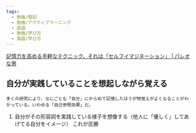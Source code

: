 ```yaml
---
tags:
  - 勉強/暗記
  - 勉強/アクティブラーニング
  - 英語
  - 勉強/学び方
  - 英語/学び方
---
```

[記憶力を高める手軽なテクニック、それは「セルフイマジネーション」 | パレオな男](https://yuchrszk.blogspot.com/2016/06/blog-post_14.html)


## 自分が実践していることを想起しながら覚える

```
多くの研究により、なにごとも「自分」にからめて記憶したほうが物覚えがよくなることがわかっている。いわゆる「自己参照効果」だ。
```

1. 自分がその形容詞を実践している様子を想像する（他人に「優しく」してあげてる自分をイメージ）
これが圧勝

